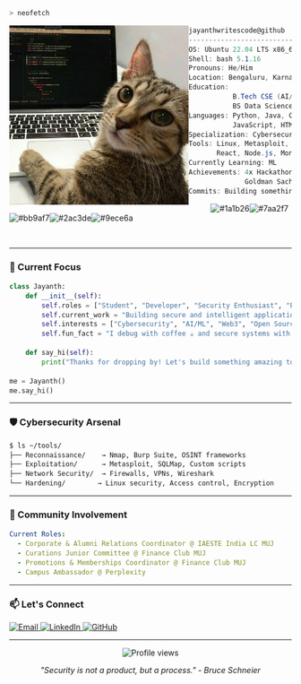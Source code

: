 ```zsh
> neofetch
```

<img align="left" src="assets/profile-image.jpeg" alt="Description" width="320" />

```csharp
jayanthwritescode@github
---------------------------
OS: Ubuntu 22.04 LTS x86_64
Shell: bash 5.1.16
Pronouns: He/Him
Location: Bengaluru, Karnataka, IN
Education:
           B.Tech CSE (AI/ML) - Manipal University Jaipur
           BS Data Science - IIT Madras
Languages: Python, Java, C,
           JavaScript, HTML/CSS
Specialization: Cybersecurity, AI/ML
Tools: Linux, Metasploit, Burp Suite,
       React, Node.js, MongoDB
Currently Learning: ML
Achievements: 4x Hackathon Winner,
              Goldman Sachs Hackathon Semi-Finalist
Commits: Building something amazing...
```
<p align="left">
  &nbsp; &nbsp; &nbsp; &nbsp; &nbsp;
  <img src="https://via.placeholder.com/25x20/1a1b26/1a1b26.png" alt="#1a1b26" /><img src="https://via.placeholder.com/25x20/7aa2f7/7aa2f7.png" alt="#7aa2f7" /><img src="https://via.placeholder.com/25x20/bb9af7/bb9af7.png" alt="#bb9af7" /><img src="https://via.placeholder.com/25x20/2ac3de/2ac3de.png" alt="#2ac3de" /><img src="https://via.placeholder.com/25x20/9ece6a/9ece6a.png" alt="#9ece6a" />
</p>

<br clear="left"/>

---

### 🎯 Current Focus

```python
class Jayanth:
    def __init__(self):
        self.roles = ["Student", "Developer", "Security Enthusiast", "Problem Solver"]
        self.current_work = "Building secure and intelligent applications"
        self.interests = ["Cybersecurity", "AI/ML", "Web3", "Open Source"]
        self.fun_fact = "I debug with coffee ☕ and secure systems with passion 🔒"
    
    def say_hi(self):
        print("Thanks for dropping by! Let's build something amazing together 🚀")

me = Jayanth()
me.say_hi()
```

---

### 🛡️ Cybersecurity Arsenal

```bash
$ ls ~/tools/
├── Reconnaissance/    → Nmap, Burp Suite, OSINT frameworks
├── Exploitation/      → Metasploit, SQLMap, Custom scripts
├── Network Security/  → Firewalls, VPNs, Wireshark
└── Hardening/        → Linux security, Access control, Encryption
```

---

### 🤝 Community Involvement

```yaml
Current Roles:
  - Corporate & Alumni Relations Coordinator @ IAESTE India LC MUJ
  - Curations Junior Committee @ Finance Club MUJ
  - Promotions & Memberships Coordinator @ Finance Club MUJ
  - Campus Ambassador @ Perplexity
```

---

### 📫 Let's Connect

<p align="left">
  <a href="mailto:jayanthneelaiahgari@gmail.com">
    <img src="https://img.shields.io/badge/Email-D14836?style=for-the-badge&logo=gmail&logoColor=white" alt="Email"/>
  </a>
  <a href="https://linkedin.com/in/jayanthneelaiahgari">
    <img src="https://img.shields.io/badge/LinkedIn-0077B5?style=for-the-badge&logo=linkedin&logoColor=white" alt="LinkedIn"/>
  </a>
  <a href="https://github.com/jayanthwritescode">
    <img src="https://img.shields.io/badge/GitHub-100000?style=for-the-badge&logo=github&logoColor=white" alt="GitHub"/>
  </a>
</p>

---

<p align="center">
  <img src="https://komarev.com/ghpvc/?username=jayanthneelaiahgari&color=blueviolet&style=flat-square&label=Profile+Views" alt="Profile views"/>
</p>

<p align="center">
  <i>"Security is not a product, but a process." - Bruce Schneier</i>
</p>
